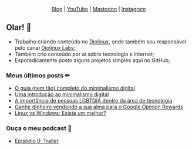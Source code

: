 <p align="center">
  <a href="https://craveiro.com.br">Blog</a> | 
  <a href="https://youtube.com/raulcraveiro">YouTube</a> | 
  <a href="https://mastodon.online/@raulcraveiro">Mastodon</a> | 
  <a href="https://instagram.com/raulcraveiro">Instagram</a>
</p>

## Olar! 👋

- Trabalho criando conteúdo no [Diolinux](https://diolinux.com.br), onde também sou responsável pelo canal [Diolinux Labs](https://youtube.com/@diolinuxlabs);
- Também crio conteúdo por aí sobre tecnologia e internet;
- Esporadicamente posto alguns projetos simples aqui no GitHub;

### Meus últimos posts ✏

<!-- BLOG:START -->
- [O guia &lpar;nem tão&rpar; completo do minimalismo digital](https://craveiro.com.br/guia-minimalismo-digital/)
- [Uma introdução ao minimalismo digital](https://craveiro.com.br/introducao-minimalismo-digital/)
- [A importância de pessoas LGBTQIA dentro da área de tecnologia](https://craveiro.com.br/lgbtqia-tecnologia/)
- [Ganhe dinheiro vendendo a sua alma para o Google Opinion Rewards](https://craveiro.com.br/google-opinion-rewards/)
- [Linux vs Windows: Existe um melhor?](https://craveiro.com.br/linux-windows-vencedor/)
<!-- BLOG:END -->

### Ouça o meu podcast 🎤

<!-- PODCAST:START -->
- [Episódio 0: Trailer](https://craveiro.com.br/podcast/trailer/)
<!-- PODCAST:END -->
